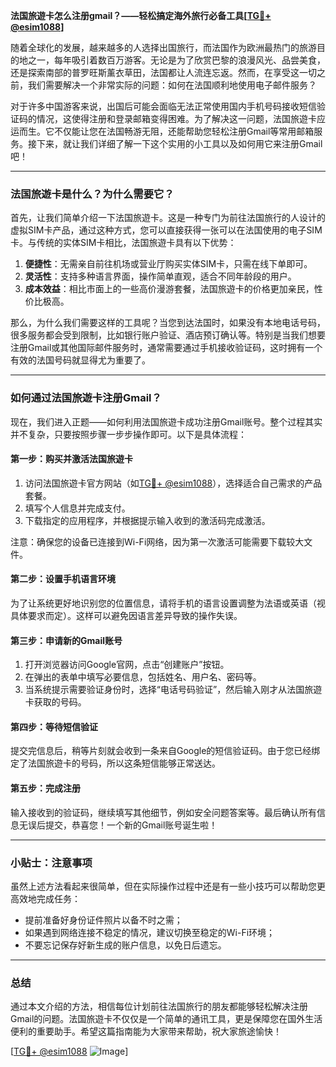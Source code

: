 **法国旅遊卡怎么注册gmail？——轻松搞定海外旅行必备工具[[TG💪+ @esim1088](https://t.me/s/esim1088)]**

随着全球化的发展，越来越多的人选择出国旅行，而法国作为欧洲最热门的旅游目的地之一，每年吸引着数百万游客。无论是为了欣赏巴黎的浪漫风光、品尝美食，还是探索南部的普罗旺斯薰衣草田，法国都让人流连忘返。然而，在享受这一切之前，我们需要解决一个非常实际的问题：如何在法国顺利地使用电子邮件服务？

对于许多中国游客来说，出国后可能会面临无法正常使用国内手机号码接收短信验证码的情况，这使得注册和登录邮箱变得困难。为了解决这一问题，法国旅遊卡应运而生。它不仅能让您在法国畅游无阻，还能帮助您轻松注册Gmail等常用邮箱服务。接下来，就让我们详细了解一下这个实用的小工具以及如何用它来注册Gmail吧！

---

### 法国旅遊卡是什么？为什么需要它？

首先，让我们简单介绍一下法国旅遊卡。这是一种专门为前往法国旅行的人设计的虚拟SIM卡产品，通过这种方式，您可以直接获得一张可以在法国使用的电子SIM卡。与传统的实体SIM卡相比，法国旅遊卡具有以下优势：

1. **便捷性**：无需亲自前往机场或营业厅购买实体SIM卡，只需在线下单即可。
2. **灵活性**：支持多种语言界面，操作简单直观，适合不同年龄段的用户。
3. **成本效益**：相比市面上的一些高价漫游套餐，法国旅遊卡的价格更加亲民，性价比极高。

那么，为什么我们需要这样的工具呢？当您到达法国时，如果没有本地电话号码，很多服务都会受到限制，比如银行账户验证、酒店预订确认等。特别是当我们想要注册Gmail或其他国际邮件服务时，通常需要通过手机接收验证码，这时拥有一个有效的法国号码就显得尤为重要了。

---

### 如何通过法国旅遊卡注册Gmail？

现在，我们进入正题——如何利用法国旅遊卡成功注册Gmail账号。整个过程其实并不复杂，只要按照步骤一步步操作即可。以下是具体流程：

#### 第一步：购买并激活法国旅遊卡

1. 访问法国旅遊卡官方网站（如[TG💪+ @esim1088](https://t.me/s/esim1088)），选择适合自己需求的产品套餐。
2. 填写个人信息并完成支付。
3. 下载指定的应用程序，并根据提示输入收到的激活码完成激活。

注意：确保您的设备已连接到Wi-Fi网络，因为第一次激活可能需要下载较大文件。

#### 第二步：设置手机语言环境

为了让系统更好地识别您的位置信息，请将手机的语言设置调整为法语或英语（视具体要求而定）。这样可以避免因语言差异导致的操作失误。

#### 第三步：申请新的Gmail账号

1. 打开浏览器访问Google官网，点击“创建账户”按钮。
2. 在弹出的表单中填写必要信息，包括姓名、用户名、密码等。
3. 当系统提示需要验证身份时，选择“电话号码验证”，然后输入刚才从法国旅遊卡获取的号码。

#### 第四步：等待短信验证

提交完信息后，稍等片刻就会收到一条来自Google的短信验证码。由于您已经绑定了法国旅遊卡的号码，所以这条短信能够正常送达。

#### 第五步：完成注册

输入接收到的验证码，继续填写其他细节，例如安全问题答案等。最后确认所有信息无误后提交，恭喜您！一个新的Gmail账号诞生啦！

---

### 小贴士：注意事项

虽然上述方法看起来很简单，但在实际操作过程中还是有一些小技巧可以帮助您更高效地完成任务：

- 提前准备好身份证件照片以备不时之需；
- 如果遇到网络连接不稳定的情况，建议切换至稳定的Wi-Fi环境；
- 不要忘记保存好新生成的账户信息，以免日后遗忘。

---

### 总结

通过本文介绍的方法，相信每位计划前往法国旅行的朋友都能够轻松解决注册Gmail的问题。法国旅遊卡不仅仅是一个简单的通讯工具，更是保障您在国外生活便利的重要助手。希望这篇指南能为大家带来帮助，祝大家旅途愉快！

[[TG💪+ @esim1088](https://t.me/s/esim1088) ![Image](https://i.postimg.cc/4NQfJmqS/Snipaste-2025-05-13-00-14-12.png)]